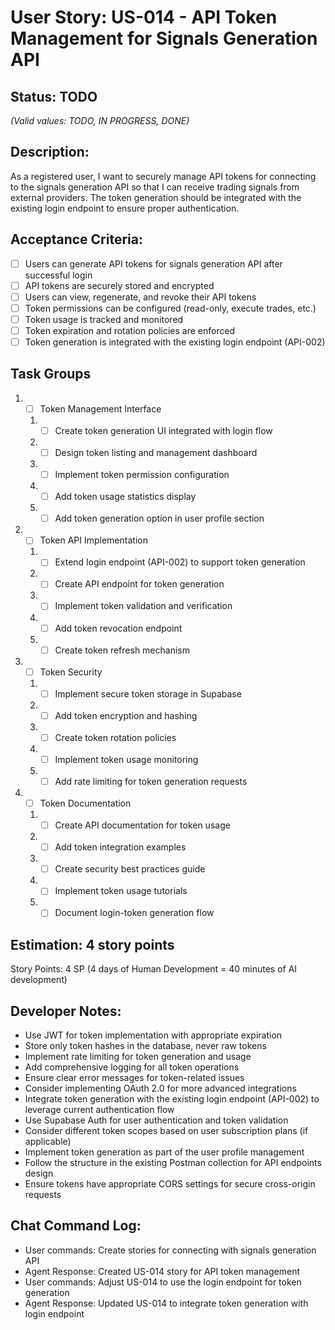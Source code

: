 # User Story: US-014 - API Token Management for Signals Generation API

## Status: TODO  
*(Valid values: TODO, IN PROGRESS, DONE)*

## Description:

As a registered user, I want to securely manage API tokens for connecting to the signals generation API so that I can receive trading signals from external providers. The token generation should be integrated with the existing login endpoint to ensure proper authentication.

## Acceptance Criteria:

- [ ] Users can generate API tokens for signals generation API after successful login
- [ ] API tokens are securely stored and encrypted
- [ ] Users can view, regenerate, and revoke their API tokens
- [ ] Token permissions can be configured (read-only, execute trades, etc.)
- [ ] Token usage is tracked and monitored
- [ ] Token expiration and rotation policies are enforced
- [ ] Token generation is integrated with the existing login endpoint (API-002)

## Task Groups

1. - [ ] Token Management Interface
   1. - [ ] Create token generation UI integrated with login flow
   2. - [ ] Design token listing and management dashboard
   3. - [ ] Implement token permission configuration
   4. - [ ] Add token usage statistics display
   5. - [ ] Add token generation option in user profile section

2. - [ ] Token API Implementation
   1. - [ ] Extend login endpoint (API-002) to support token generation
   2. - [ ] Create API endpoint for token generation
   3. - [ ] Implement token validation and verification
   4. - [ ] Add token revocation endpoint
   5. - [ ] Create token refresh mechanism

3. - [ ] Token Security
   1. - [ ] Implement secure token storage in Supabase
   2. - [ ] Add token encryption and hashing
   3. - [ ] Create token rotation policies
   4. - [ ] Implement token usage monitoring
   5. - [ ] Add rate limiting for token generation requests

4. - [ ] Token Documentation
   1. - [ ] Create API documentation for token usage
   2. - [ ] Add token integration examples
   3. - [ ] Create security best practices guide
   4. - [ ] Implement token usage tutorials
   5. - [ ] Document login-token generation flow

## Estimation: 4 story points

Story Points: 4 SP (4 days of Human Development = 40 minutes of AI development)

## Developer Notes:

- Use JWT for token implementation with appropriate expiration
- Store only token hashes in the database, never raw tokens
- Implement rate limiting for token generation and usage
- Add comprehensive logging for all token operations
- Ensure clear error messages for token-related issues
- Consider implementing OAuth 2.0 for more advanced integrations
- Integrate token generation with the existing login endpoint (API-002) to leverage current authentication flow
- Use Supabase Auth for user authentication and token validation
- Consider different token scopes based on user subscription plans (if applicable)
- Implement token generation as part of the user profile management
- Follow the structure in the existing Postman collection for API endpoints design
- Ensure tokens have appropriate CORS settings for secure cross-origin requests

## Chat Command Log:

- User commands: Create stories for connecting with signals generation API
- Agent Response: Created US-014 story for API token management
- User commands: Adjust US-014 to use the login endpoint for token generation
- Agent Response: Updated US-014 to integrate token generation with login endpoint